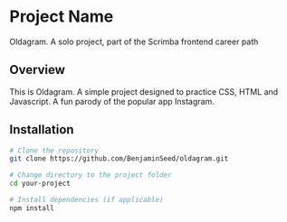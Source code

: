 # Project Name

Oldagram. A solo project, part of the Scrimba frontend career path


## Overview

This is Oldagram. A simple project designed to practice CSS, HTML and Javascript. A fun parody of the popular app Instagram.


## Installation

```bash
# Clone the repository
git clone https://github.com/BenjaminSeed/oldagram.git

# Change directory to the project folder
cd your-project

# Install dependencies (if applicable)
npm install
